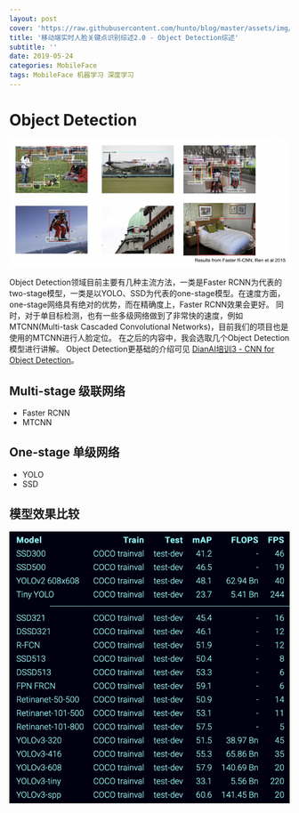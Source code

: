 ```yaml
---
layout: post
cover: 'https://raw.githubusercontent.com/hunto/blog/master/assets/img/MobileFace/1557480609816-d6e66d3d-0afa-4ebc-a85d-1e8d7b0be4c9-image.png'
title: '移动端实时人脸关键点识别综述2.0 - Object Detection综述'
subtitle: ''
date: 2019-05-24
categories: MobileFace
tags: MobileFace 机器学习 深度学习
---
```


# Object Detection

![0_1557480608311_d6e66d3d-0afa-4ebc-a85d-1e8d7b0be4c9-image.png](https://raw.githubusercontent.com/hunto/blog/master/assets/img/MobileFace/1557480609816-d6e66d3d-0afa-4ebc-a85d-1e8d7b0be4c9-image.png) 

Object Detection领域目前主要有几种主流方法，一类是Faster RCNN为代表的two-stage模型，一类是以YOLO、SSD为代表的one-stage模型。在速度方面，one-stage网络具有绝对的优势，而在精确度上，Faster RCNN效果会更好。
同时，对于单目标检测，也有一些多级网络做到了非常快的速度，例如MTCNN(Multi-task Cascaded Convolutional Networks)，目前我们的项目也是使用的MTCNN进行人脸定位。
在之后的内容中，我会选取几个Object Detection模型进行讲解。
Object Detection更基础的介绍可见 [DianAI培训3 - CNN for Object Detection](https://github.com/hunto/DianAICourse_Summer/blob/master/Lectures/3_CNN_for_object_detection/DianAI%E5%9F%B9%E8%AE%AD3-%E9%BB%84%E6%B6%9B.pdf)。


## Multi-stage 级联网络
* Faster RCNN
* MTCNN

## One-stage 单级网络
* YOLO
* SSD


## 模型效果比较

![0_1557480631929_36c41b68-97ab-41bf-89c8-ff00b8be6607-image.png](https://raw.githubusercontent.com/hunto/blog/master/assets/img/MobileFace/1557480634439-36c41b68-97ab-41bf-89c8-ff00b8be6607-image.png)
